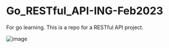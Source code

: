 # Go_RESTful_API-ING-Feb2023
For go learning. This is a repo for a RESTful API project. 

![image](https://user-images.githubusercontent.com/61530469/221394823-fdbf36c7-c810-48fc-bf4e-fef390b25c31.png)
